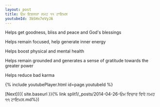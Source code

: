```yaml
---
layout: post
title: ਓਮ ਇਸ਼ਨਯਾ ਨਮਹ ੧੧ ਟਾਇਮਸ
youtubeId: 3bSHx7eVyJA
---
```

 
 
Helps get goodness, bliss and peace and God's blessings
 
Helps remain focused, help generate inner energy 
 
Helps boost physical and mental health 
 
Helps remain grounded and generates a sense of gratitude towards the greater power 
 
Helps reduce bad karma
 
 
 
 


{% include youtubePlayer.html id=page.youtubeId %}
 
[Next]({{ site.baseurl }}{% link  split1/_posts/2014-04-26-ਓਮ ਵਿਚਾਰ ਵਿਧੇ ਨਮਹ ੧੧ ਟਾਇਮਸ.md%})
 
